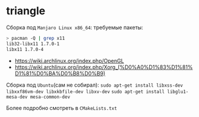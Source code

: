 # triangle

Сборка под `Manjaro Linux x86_64`:
требуемые пакеты: 
```bash
> pacman -Q | grep x11
lib32-libx11 1.7.0-1
libx11 1.7.0-4
```
- https://wiki.archlinux.org/index.php/OpenGL
- https://wiki.archlinux.org/index.php/Xorg_(%D0%A0%D1%83%D1%81%D1%81%D0%BA%D0%B8%D0%B9)

Сборка под `Ubuntu`(сам не собирал):
`sudo apt-get install libxss-dev libxxf86vm-dev libxkbfile-dev libxv-dev`
`sudo apt-get install libglu1-mesa-dev mesa-common-dev`

Более подробно смотреть в `CMakeLists.txt`
